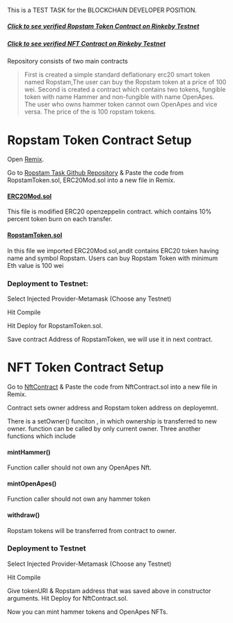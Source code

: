  This is a  TEST TASK for the BLOCKCHAIN DEVELOPER POSITION.
##### [Click to see verified Ropstam Token Contract on Rinkeby Testnet](https://rinkeby.etherscan.io/address/0x24eC24453E4d0A774122b8403370D46A0bE26546#code)

##### [Click to see verified NFT Contract on Rinkeby Testnet](https://rinkeby.etherscan.io/address/0x858dc22b197c0397301549487a9b4312ce709728#code)
Repository consists of two main contracts 
> First is created a simple standard deflationary erc20 smart token named Ropstam,The user can buy the Ropstam token at a price of 100 wei.
> Second is created a contract which contains two tokens, fungible token with name Hammer and non-fungible with name OpenApes.
> The user who owns hammer token cannot own OpenApes and vice versa. 
> The price of the is 100 ropstam tokens.


# Ropstam Token Contract Setup

Open  [Remix](https://remix.ethereum.org).

Go to [Ropstam Task Github Repository](https://github.com/Saifdevblochain/Task-RopstamSolutions) & Paste the code from RopstamToken.sol, ERC20Mod.sol into a new file in Remix. 

#### [ERC20Mod.sol](https://github.com/Saifdevblochain/Ropstam_task/blob/main/ERC20Mod.sol)
This file is modified ERC20 openzeppelin contract. which contains 10% percent token burn on each transfer. 
####  [RopstamToken.sol](https://github.com/Saifdevblochain/Ropstam_task/blob/main/RopstamToken.sol)
In this file we imported ERC20Mod.sol,andit contains ERC20 token having name and symbol Ropstam. 
Users can buy Ropstam Token with minimum Eth value is 100 wei
### Deployment to Testnet:

Select Injected Provider-Metamask (Choose any Testnet)

Hit Compile

Hit Deploy for RopstamToken.sol.

Save contract Address of RopstamToken, we will use it in next contract. 


# NFT Token Contract Setup

Go to [NftContract](https://github.com/Saifdevblochain/Ropstam_task/blob/main/NftContract.sol) & Paste the code from NftContract.sol into a new file in Remix. 

Contract sets owner address and Ropstam token address on deployemnt. 

There is a setOwner() funciton , in which ownership is transferred to new owner. function can be called by only current owner.
Three another functions which include
#### mintHammer() 
Function caller should not own any OpenApes Nft.
#### mintOpenApes() 
Function caller should not own any hammer token
#### withdraw() 
Ropstam tokens will be transferred from contract to owner.

### Deployment to Testnet
Select Injected Provider-Metamask (Choose any Testnet)

Hit Compile

Give tokenURI & Ropstam address that was saved above in constructor arguments. Hit Deploy for NftContract.sol.

Now you can mint hammer tokens and OpenApes NFTs.

